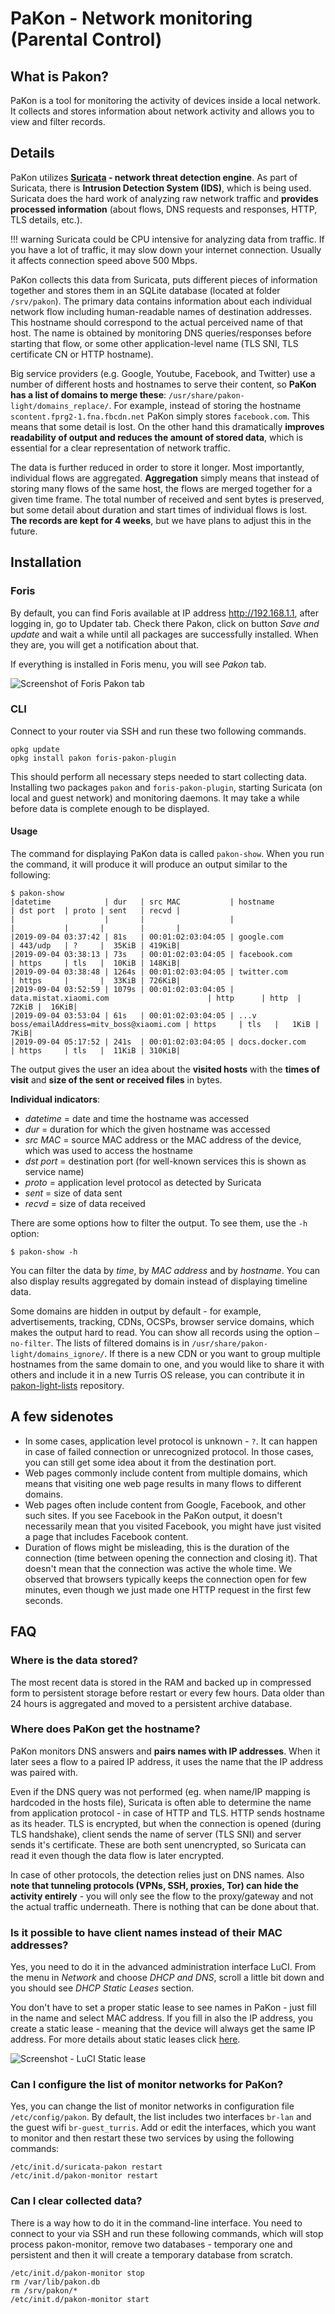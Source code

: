 # PaKon - Network monitoring (Parental Control)

## What is Pakon?

PaKon is a tool for monitoring the activity of devices inside a local network.
It collects and stores information about network activity and allows you to
view and filter records.

## Details

PaKon utilizes **[Suricata](https://suricata-ids.org/) - network threat
detection engine**. As part of Suricata, there is **Intrusion Detection System
(IDS)**, which is being used. Suricata does the hard work of analyzing raw
network traffic and **provides processed information** (about flows, DNS
requests and responses, HTTP, TLS details, etc.).

!!! warning
    Suricata could be CPU intensive for analyzing data from traffic.
    If you have a lot of traffic, it may slow down your internet connection.
    Usually it affects connection speed above 500 Mbps.

PaKon collects this data from Suricata, puts different pieces of information
together and stores them in an SQLite database (located at folder `/srv/pakon`).
The primary data contains information about each individual network flow
including human-readable names of destination addresses. This hostname should
correspond to the actual perceived name of that host. The name is obtained by
monitoring DNS queries/responses before starting that flow, or some other
application-level name (TLS SNI, TLS certificate CN or HTTP hostname).

Big service providers (e.g. Google, Youtube, Facebook, and Twitter) use a
number of different hosts and hostnames to serve their content, so **PaKon has
a list of domains to merge these**: `/usr/share/pakon-light/domains_replace/`.
For example, instead of storing the hostname `scontent.fprg2-1.fna.fbcdn.net`
PaKon simply stores `facebook.com`. This means that some detail is lost. On the
other hand this dramatically **improves readability of output and reduces the
amount of stored data**, which is essential for a clear representation of
network traffic.

The data is further reduced in order to store it longer. Most importantly,
individual flows are aggregated. **Aggregation** simply means that instead of
storing many flows of the same host, the flows are merged together for a given
time frame. The total number of received and sent bytes is preserved, but some
detail about duration and start times of individual flows is lost. **The records
are kept for 4 weeks**, but we have plans to adjust this in the future.

## Installation

### Foris

By default, you can find Foris available at IP address <http://192.168.1.1>,
after logging in, go to Updater tab. Check there Pakon, click on button _Save
and update_ and wait a while until all packages are successfully installed.
When they are, you will get a notification about that.

If everything is installed in Foris menu, you will see _Pakon_ tab.

![Screenshot of Foris Pakon tab](pakon.png)

### CLI

Connect to your router via SSH and run these two following commands.
```
opkg update
opkg install pakon foris-pakon-plugin
```

This should perform all necessary steps needed to start collecting data.
Installing two packages `pakon` and `foris-pakon-plugin`, starting Suricata
(on local and guest network) and monitoring daemons. It may take a while before
data is complete enough to be displayed.

#### Usage

The command for displaying PaKon data is called `pakon-show`. When you run the
command, it will produce it will produce an output similar to the following:
```
$ pakon-show
|datetime            | dur   | src MAC           | hostname                                    | dst port  | proto | sent   | recvd |
|                    |       |                   |                                             |           |       |        |       |
|2019-09-04 03:37:42 | 81s   | 00:01:02:03:04:05 | google.com                                  | 443/udp   | ?     |  35KiB | 419KiB|
|2019-09-04 03:38:13 | 73s   | 00:01:02:03:04:05 | facebook.com                                | https     | tls   |  10KiB | 148KiB|
|2019-09-04 03:38:48 | 1264s | 00:01:02:03:04:05 | twitter.com                                 | https     |       |  33KiB | 726KiB|
|2019-09-04 03:52:59 | 1079s | 00:01:02:03:04:05 | data.mistat.xiaomi.com                      | http      | http  |  72KiB |  16KiB|
|2019-09-04 03:53:04 | 61s   | 00:01:02:03:04:05 | ...v boss/emailAddress=mitv_boss@xiaomi.com | https     | tls   |   1KiB |   7KiB|
|2019-09-04 05:17:52 | 241s  | 00:01:02:03:04:05 | docs.docker.com                             | https     | tls   |  11KiB | 310KiB|
```

The output gives the user an idea about the **visited hosts** with the **times
of visit** and **size of the sent or received files** in bytes.

**Individual indicators**:

* _datetime_ = date and time the hostname was accessed
* _dur_ = duration for which the given hostname was accessed
* _src MAC_ = source MAC address or the MAC address of the device, which was
used to access the hostname
* _dst port_ = destination port (for well-known services this is shown as
service name)
* _proto_ = application level protocol as detected by Suricata
* _sent_ = size of data sent
* _recvd_ = size of data received

There are some options how to filter the output. To see them, use the `-h`
option:
```
$ pakon-show -h
```
You can filter the data by _time_, by _MAC address_ and by _hostname_. You can
also display results aggregated by domain instead of displaying timeline data.

Some domains are hidden in output by default - for example, advertisements,
tracking, CDNs, OCSPs, browser service domains, which makes the output hard to read. You can show all records using the option `–no-filter`. The lists of filtered domains is in `/usr/share/pakon-light/domains_ignore/`. If there is a new CDN or you want to group multiple hostnames from the same domain to one, and you would like to share it with others and include it in a new Turris OS release, you can contribute it in [pakon-light-lists](https://gitlab.nic.cz/turris/pakon-light-lists) repository.

## A few sidenotes
- In some cases, application level protocol is unknown - `?`.
It can happen in case of failed connection or unrecognized protocol. In those
cases, you can still get some idea about it from the destination port.
- Web pages commonly include content from multiple domains, which means that
visiting one web page results in many flows to different domains.
- Web pages often include content from Google, Facebook, and other such sites.
If you see Facebook in the PaKon output, it doesn't necessarily mean that you
visited Facebook, you might have just visited a page that includes Facebook
content.
- Duration of flows might be misleading, this is the duration of the connection
(time between opening the connection and closing it). That doesn't mean that
the connection was active the whole time. We observed that browsers typically
keeps the connection open for few minutes, even though we just made one HTTP
request in the first few seconds.

## FAQ

### Where is the data stored?
The most recent data is stored in the RAM and backed up in compressed form to
persistent storage before restart or every few hours. Data older than 24 hours
is aggregated and moved to a persistent archive database.

### Where does PaKon get the hostname?
PaKon monitors DNS answers and **pairs names with IP addresses**. When it later
sees a flow to a paired IP address, it uses the name that the IP address was
paired with.

Even if the DNS query was not performed (eg. when name/IP mapping is hardcoded
in the hosts file), Suricata is often able to determine the name from
application protocol - in case of HTTP and TLS. HTTP sends hostname as its
header. TLS is encrypted, but when the connection is opened (during TLS
handshake), client sends the name of server (TLS SNI) and server sends it's
certificate. These are both sent unencrypted, so Suricata can read it even
though the data flow is later encrypted.

In case of other protocols, the detection relies just on DNS names. Also
**note that tunneling protocols (VPNs, SSH, proxies, Tor) can hide the activity
entirely** - you will only see the flow to the proxy/gateway and not the actual
traffic underneath. There is nothing that can be done about that.

### Is it possible to have client names instead of their MAC addresses?
Yes, you need to do it in the advanced administration interface LuCI. From the
menu in _Network_ and choose _DHCP and DNS_, scroll a little bit down and you
should see _DHCP Static Leases_ section.

You don't have to set a proper static lease to see names in PaKon - just fill
in the name and select MAC address. If you fill in also the IP address, you
create a static lease - meaning that the device will always get the same IP
address. For more details about static leases click
[here](../luci/static_dhcp/static_dhcp.md).

![Screenshot - LuCI Static lease](static-lease.png)

### Can I configure the list of monitor networks for PaKon?
Yes, you can change the list of monitor networks in configuration file
`/etc/config/pakon`. By default, the list includes two interfaces `br-lan` and
the guest wifi `br-guest_turris`. Add or edit the interfaces, which you want to
monitor and then restart these two services by using the following commands:
```
/etc/init.d/suricata-pakon restart
/etc/init.d/pakon-monitor restart
```

### Can I clear collected data?
There is a way how to do it in the command-line interface.
You need to connect to your via SSH and run these following commands, which will
stop process pakon-monitor, remove two databases - temporary one and persistent
and then it will create a temporary database from scratch.
```
/etc/init.d/pakon-monitor stop
rm /var/lib/pakon.db
rm /srv/pakon/*
/etc/init.d/pakon-monitor start
```
